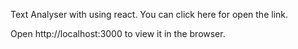 Text Analyser with using react. You can click here for open the link.

Open http://localhost:3000 to view it in the browser.





